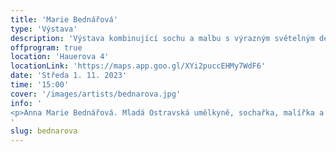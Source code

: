 ```yaml
---
title: 'Marie Bednářová'
type: 'Výstava'
description: 'Výstava kombinující sochu a malbu s výrazným světelným designem a atmosférickou hudbou.'
offprogram: true
location: 'Hauerova 4'
locationLink: 'https://maps.app.goo.gl/XYi2puccEHMy7WdF6'
date: 'Středa 1. 11. 2023'
time: '15:00'
cover: '/images/artists/bednarova.jpg'
info: '
<p>Anna Marie Bednářová. Mladá Ostravská umělkyně, sochařka, malířka a herečka. V nedávné době na sebe upozornila expozicí Selectum, která kombinuje sochu a malbu s výrazným světelným designem a atmosférickou hudbou. Pulzující barevné vzorce a a monotonní zvuky minimalistické elektronické hudby na návštěvníky působí až hypnotiuzjícím dojmem, přičemž cílem expozice je v divákovi vyvolat emoce pramenící z jeho niterných pocitů.</p>
'
slug: bednarova
---
```


